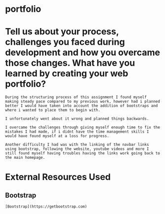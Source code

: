 # portfolio


# Tell us about your process, challenges you faced during development and how you overcame those changes. What have you learned by creating your web portfolio?

    During the structuring process of this assignment I found myself making steady pace compared to my previous work, however had i planned better I would have taken into account the addition of bootstraps and where i wanted to place them to begin with.

    I unfortunately went about it wrong and planned things backwards.

    I overcame the challenges through giving myself enough time to fix the mistakes I had made, if i didnt have the time management skills I would have found myself at a loss for progress.

    Another difficulty I had was with the linking of the navbar links using bootstrap, following the website, youtube videos and more I still found myself having troubles having the links work going back to the main homepage.


# External Resources Used

## Bootstrap
    [Bootstrap](https://getbootstrap.com)
